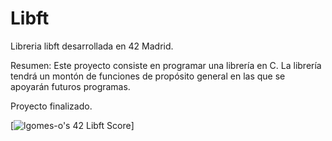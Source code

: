 # Libft
Libreria libft desarrollada en 42 Madrid.

Resumen: Este proyecto consiste en programar una librería en C.
La librería tendrá un montón de funciones de propósito general en las que se apoyarán futuros programas.

Proyecto finalizado.

[![lgomes-o's 42 Libft Score](https://badge42.vercel.app/api/v2/cl4osmqtg006109jvtxcd7k3u/project/2620046)]
